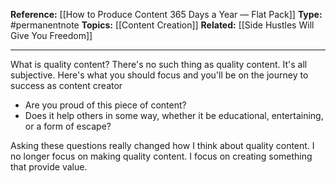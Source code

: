 **Reference:** [[How to Produce Content 365 Days a Year — Flat Pack]]
**Type:** #permanentnote 
**Topics:** [[Content Creation]] 
**Related:** [[Side Hustles Will Give You Freedom]]

----
What is quality content? There's no such thing as quality content. It's all subjective. Here's what you should focus and you'll be on the journey to success as content creator

- Are you proud of this piece of content?
- Does it help others in some way, whether it be educational, entertaining, or a form of escape?

Asking these questions really changed how I think about quality content. I no longer focus on making quality content. I focus on creating something that provide value.